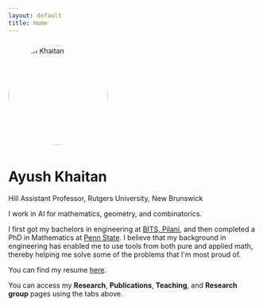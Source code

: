 ```yaml
---
layout: default
title: Home
---
```


<p>
  <img src="{{ 'ayush.png' | relative_url }}" alt="Ayush Khaitan" width="200" style="border-radius:50%; margin:0.5rem 0;">
</p>

# Ayush Khaitan

Hill Assistant Professor, Rutgers University, New Brunswick  

I work in AI for mathematics, geometry, and combinatorics. 

I first got my bachelors in engineering at <a href= "https://en.wikipedia.org/wiki/BITS_Pilani">BITS, Pilani</a>, and then completed a PhD in Mathematics at <a href= "https://en.wikipedia.org/wiki/Pennsylvania_State_University">Penn State</a>. I believe that my background in engineering has enabled me to use tools from both pure and applied math, thereby helping me solve some of the problems that I'm most proud of. 

You can find my resume <a href= "https://ayushkhaitanrutgers.github.io/resume.pdf">here</a>. 

You can access my **Research**, **Publications**, **Teaching**, and **Research group** pages using the tabs above.

